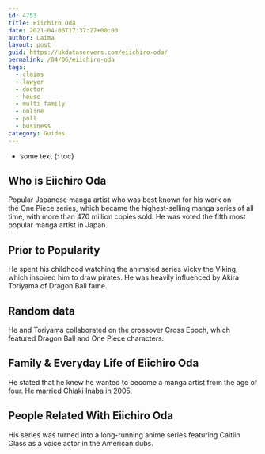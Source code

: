 ```yaml
---
id: 4753
title: Eiichiro Oda
date: 2021-04-06T17:37:27+00:00
author: Laima
layout: post
guid: https://ukdataservers.com/eiichiro-oda/
permalink: /04/06/eiichiro-oda
tags:
  - claims
  - lawyer
  - doctor
  - house
  - multi family
  - online
  - poll
  - business
category: Guides
---
```


* some text
{: toc}


## Who is Eiichiro Oda
                  
                  
                  
Popular Japanese manga artist who was best known for his work on the One Piece series, which became the highest-selling manga series of all time, with more than 470 million copies sold. He was voted the fifth most popular manga artist in Japan.
                  
              
            
              
            
                
                
                
## Prior to Popularity
                  
                  
                  
He spent his childhood watching the animated series Vicky the Viking, which inspired him to draw pirates. He was heavily influenced by Akira Toriyama of Dragon Ball fame.
                  
              
            
              
            
                
                
                
## Random data
                  
                  
                  
He and Toriyama collaborated on the crossover Cross Epoch, which featured Dragon Ball and One Piece characters.
                  
              
            
              
            
                
                
                
## Family & Everyday Life of Eiichiro Oda
                  
                  
                  
He stated that he knew he wanted to become a manga artist from the age of four. He married Chiaki Inaba in 2005.
                  
              
            
              
            
                
                
                
## People Related With Eiichiro Oda
                  
                  
                  
His series was turned into a long-running anime series featuring Caitlin Glass as a voice actor in the American dubs.
                  
              
            
              
            
                
              
            
              
              
            
            
              
            
          
          
          